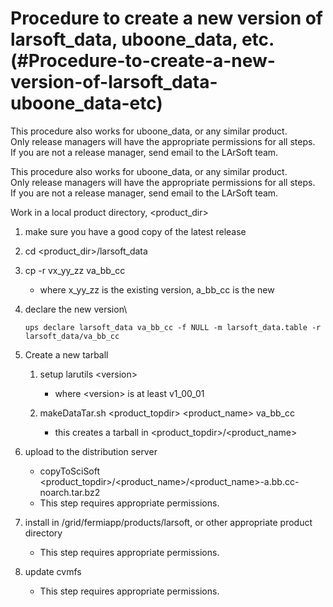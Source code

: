 Procedure to create a new version of larsoft\_data, uboone\_data, etc.(#Procedure-to-create-a-new-version-of-larsoft_data-uboone_data-etc)
=============================================================================================================================================

This procedure also works for uboone\_data, or any similar product.\
Only release managers will have the appropriate permissions for all steps.\
If you are not a release manager, send email to the LArSoft team.

This procedure also works for uboone\_data, or any similar product.\
Only release managers will have the appropriate permissions for all steps.\
If you are not a release manager, send email to the LArSoft team.

Work in a local product directory, \<product\_dir\>

1.  make sure you have a good copy of the latest release
2.  cd \<product\_dir\>/larsoft\_data
3.  cp -r vx\_yy\_zz va\_bb\_cc
    -   where x\_yy\_zz is the existing version, a\_bb\_cc is the new

4.  declare the new version\

        ups declare larsoft_data va_bb_cc -f NULL -m larsoft_data.table -r larsoft_data/va_bb_cc

5.  Create a new tarball
    1.  setup larutils \<version\>
        -   where \<version\> is at least v1\_00\_01

    2.  makeDataTar.sh \<product\_topdir\> \<product\_name\> va\_bb\_cc
        -   this creates a tarball in \<product\_topdir\>/\<product\_name\>

6.  upload to the distribution server
    -   copyToSciSoft \<product\_topdir\>/\<product\_name\>/\<product\_name\>-a.bb.cc-noarch.tar.bz2
    -   This step requires appropriate permissions.

7.  install in /grid/fermiapp/products/larsoft, or other appropriate product directory
    -   This step requires appropriate permissions.

8.  update cvmfs
    -   This step requires appropriate permissions.
